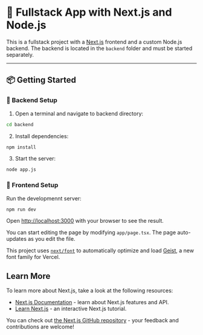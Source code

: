 # 🚀 Fullstack App with Next.js and Node.js

This is a fullstack project with a [Next.js](https://nextjs.org) frontend and a custom Node.js backend. The backend is located in the `backend` folder and must be started separately.

---
## 📦 Getting Started

### 🔧 Backend Setup

1. Open a terminal and navigate to backend directory:

```bash
cd backend
```
2. Install dependencies:

```bash
npm install
```

3. Start the server:

```bash
node app.js
```
### 🔧 Frontend Setup

Run the developmennt server:

```bash
npm run dev
```

Open [http://localhost:3000](http://localhost:3000) with your browser to see the result.

You can start editing the page by modifying `app/page.tsx`. The page auto-updates as you edit the file.

This project uses [`next/font`](https://nextjs.org/docs/app/building-your-application/optimizing/fonts) to automatically optimize and load [Geist](https://vercel.com/font), a new font family for Vercel.

## Learn More

To learn more about Next.js, take a look at the following resources:

- [Next.js Documentation](https://nextjs.org/docs) - learn about Next.js features and API.
- [Learn Next.js](https://nextjs.org/learn) - an interactive Next.js tutorial.

You can check out [the Next.js GitHub repository](https://github.com/vercel/next.js) - your feedback and contributions are welcome!
